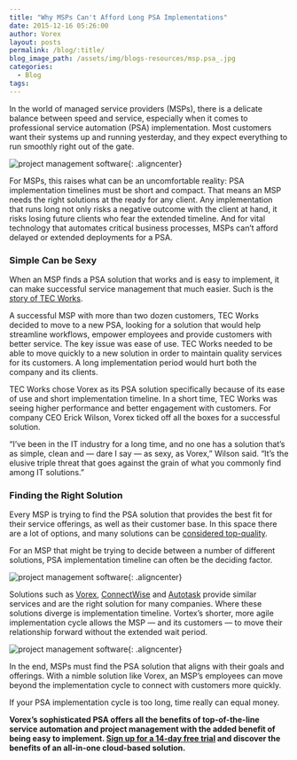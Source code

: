 ```yaml
---
title: "Why MSPs Can't Afford Long PSA Implementations"
date: 2015-12-16 05:26:00
author: Vorex
layout: posts
permalink: /blog/:title/
blog_image_path: /assets/img/blogs-resources/msp.psa_.jpg
categories:
  - Blog
tags:  
---
```



In the world of managed service providers (MSPs), there is a delicate balance between speed and service, especially when it comes to professional service automation (PSA) implementation. Most customers want their systems up and running yesterday, and they expect everything to run smoothly right out of the gate.

![project management software](https://media.giphy.com/media/xTiTnIoxDuucRQ6Lwk/giphy.gif){: .aligncenter}

For MSPs, this raises what can be an uncomfortable reality: PSA implementation timelines must be short and compact. That means an MSP needs the right solutions at the ready for any client. Any implementation that runs long not only risks a negative outcome with the client at hand, it risks losing future clients who fear the extended timeline. And for vital technology that automates critical business processes, MSPs can’t afford delayed or extended deployments for a PSA.

### Simple Can be Sexy

When an MSP finds a PSA solution that works and is easy to implement, it can make successful service management that much easier. Such is the [story of TEC Works](http://vorex.hs-sites.com/msp-streamlines-operations-and-improves-customer-service-with-vorex?__hstc=100746398.e2634be1b62322ddbe779f9b92ea5a16.1442210075200.1446174512484.1450192432870.5&amp;__hssc=100746398.5.1450192432870&amp;__hsfp=550360042).

A successful MSP with more than two dozen customers, TEC Works decided to move to a new PSA, looking for a solution that would help streamline workflows, empower employees and provide customers with better service. The key issue was ease of use. TEC Works needed to be able to move quickly to a new solution in order to maintain quality services for its customers. A long implementation period would hurt both the company and its clients.

TEC Works chose Vorex as its PSA solution specifically because of its ease of use and short implementation timeline. In a short time, TEC Works was seeing higher performance and better engagement with customers. For company CEO Erick Wilson, Vorex ticked off all the boxes for a successful solution.

“I’ve been in the IT industry for a long time, and no one has a solution that’s as simple, clean and — dare I say — as sexy, as Vorex,” Wilson said. “It’s the elusive triple threat that goes against the grain of what you commonly find among IT solutions.”

### Finding the Right Solution

Every MSP is trying to find the PSA solution that provides the best fit for their service offerings, as well as their customer base. In this space there are a lot of options, and many solutions can be [considered top-quality](http://www.vorex.com/the-5-characteristics-of-a-top-tier-psa-solution/).

For an MSP that might be trying to decide between a number of different solutions, PSA implementation timeline can often be the deciding factor.

![project management software](https://media.giphy.com/media/v0eHX3n28wvoQ/giphy.gif){: .aligncenter}

Solutions such as [Vorex](http://www.vorex.com), [ConnectWise](http://www.connectwise.com) and [Autotask](http://www.autotask.com) provide similar services and are the right solution for many companies. Where these solutions diverge is implementation timeline. Vortex’s shorter, more agile implementation cycle allows the MSP — and its customers — to move their relationship forward without the extended wait period.

![project management software](https://media.giphy.com/media/M5zhoj9rhwkhy/giphy.gif){: .aligncenter}

In the end, MSPs must find the PSA solution that aligns with their goals and offerings. With a nimble solution like Vorex, an MSP’s employees can move beyond the implementation cycle to connect with customers more quickly.

If your PSA implementation cycle is too long, time really can equal money.

**Vorex’s sophisticated PSA offers all the benefits of top-of-the-line service automation and project management with the added benefit of being easy to implement. [Sign up for a 14-day free trial](http://www.vorex.com/product/) and discover the benefits of an all-in-one cloud-based solution.**
